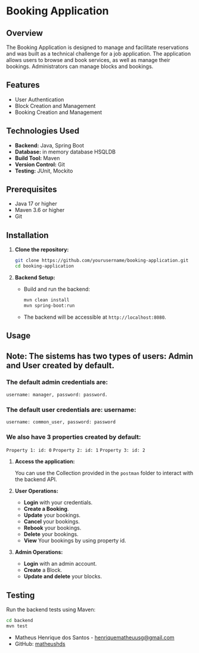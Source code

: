 
# Booking Application

## Overview

The Booking Application is designed to manage and facilitate reservations and was built as a technical challenge for a job application. The application allows users to browse and book services, as well as manage their bookings. Administrators can manage blocks and bookings.

## Features

- User Authentication
- Block Creation and Management
- Booking Creation and Management

## Technologies Used

- **Backend:** Java, Spring Boot
- **Database:** in memory database HSQLDB
- **Build Tool:** Maven
- **Version Control:** Git
- **Testing:** JUnit, Mockito

## Prerequisites

- Java 17 or higher
- Maven 3.6 or higher
- Git

## Installation

1. **Clone the repository:**

   ```sh
   git clone https://github.com/yourusername/booking-application.git
   cd booking-application
   ```

2. **Backend Setup:**

    - Build and run the backend:

      ```sh
      mvn clean install
      mvn spring-boot:run
      ```
    - The backend will be accessible at `http://localhost:8080`.
## Usage

## Note: The sistems has two types of users: Admin and User created by default.
### The default admin credentials are: 
 `username: manager, password: password.`
### The default user credentials are: username: 
 `username: common_user, password: password`
### We also have 3 properties created by default:
 `Property 1: id: 0`
 `Property 2: id: 1`
 `Property 3: id: 2`

1. **Access the application:**

   You can use the Collection provided in the `postman` folder to interact with the backend API.

2. **User Operations:**

    - **Login** with your credentials.
    - **Create a Booking**.
    - **Update** your bookings.
    - **Cancel** your bookings.
    - **Rebook** your bookings.
    - **Delete** your bookings.
    - **View** Your bookings by using property id.

3. **Admin Operations:**

    - **Login** with an admin account.
    - **Create** a Block.
    - **Update and delete** your blocks.

## Testing

Run the backend tests using Maven:

```sh
cd backend
mvn test
```

- Matheus Henrique dos Santos - [henriquematheuusg@gmail.com](mailto:)
- GitHub: [matheushds](https://github.com/matheushds)
